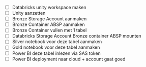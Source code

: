 - [ ]  Databricks unity workspace maken
- [ ] Unity aanzetten
- [ ] Bronze Storage Account aanmaken
- [ ]  Bronze Container ABSP aanmaken
- [ ] Bronze Container vullen met 1 tabel
- [ ]  Databricks Storage Account Bronze container ABSP mounten
- [ ]  Silver notebook voor deze tabel aanmaken
- [ ]  Gold notebook voor deze tabel aanmaken
- [ ]  Power BI deze tabel inlezen via SAS token
- [ ]  Power BI deployment naar cloud + account gaat goed
